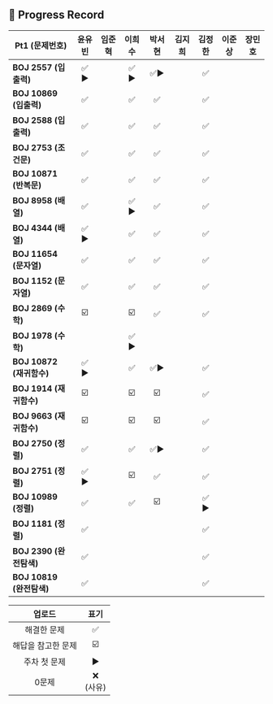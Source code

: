 ## 📍 Progress Record

| **Pt1 (문제번호)**       | **윤유빈** | **임준혁** | **이희수** | **박서현** | **김지희** |  **김정한**  | **이준상** | **장민호** |
|----------------------|:-------:|:-------:|:------:|:-------:|:-------:|:---------:|:-------:|:-------:|
| **BOJ 2557 (입출력)**   |  ✅ ▶️   |         |  ✅ ▶️  |   ✅▶️   |         |     ✅     |         |         |
| **BOJ 10869 (입출력)**  |    ✅    |         |    ✅   |    ✅    |         |     ✅     |         |         |
| **BOJ 2588 (입출력)**   |    ✅    |         |    ✅   |    ✅    |         |     ✅     |         |         |
| **BOJ 2753 (조건문)**   |    ✅    |         |    ✅   |    ✅    |         |     ✅     |         |         |
| **BOJ 10871 (반복문)**  |    ✅    |         |    ✅   |    ✅    |         |     ✅     |         |         |
| **BOJ 8958 (배열)**    |    ✅    |         |  ✅ ▶️  |    ✅    |         |     ✅     |         |         |
| **BOJ 4344 (배열)**    |  ✅ ▶️   |         |    ✅   |    ✅    |         |     ✅     |         |         |
| **BOJ 11654 (문자열)**  |    ✅    |         |    ✅   |    ✅    |         |     ✅     |         |         |
| **BOJ 1152 (문자열)**   |    ✅    |         |    ✅   |    ✅    |         |     ✅     |         |         |
| **BOJ 2869 (수학)**    |   ☑️    |         |   ☑️   |    ✅    |         |     ✅     |         |         |
| **BOJ 1978 (수학)**    |         |         |  ✅ ▶️  |         |         |           |         |         |
| **BOJ 10872 (재귀함수)** |  ✅ ▶️   |         |   ✅️   |   ✅▶️   |         |     ✅     |         |         |
| **BOJ 1914 (재귀함수)**  |   ☑️    |         |   ☑️   |   ☑️    |         |     ✅     |         |         |
| **BOJ 9663 (재귀함수)**  |   ☑️    |         |   ☑️   |   ☑️    |         |     ✅     |         |         |
| **BOJ 2750 (정렬)**    |    ✅    |         |    ✅️    |    ✅▶️   |         |     ✅     |         |         |
| **BOJ 2751 (정렬)**    |  ✅ ▶️   |         |    ☑️    |     ✅    |         |     ✅     |         |         |
| **BOJ 10989 (정렬)**   |    ✅    |         |    ✅️    |     ☑️    |         |   ✅ ▶️    |         |         |
| **BOJ 1181 (정렬)**    |    ✅    |         |        |         |         |     ✅     |         |         |
| **BOJ 2390 (완전탐색)**  |    ✅    |         |        |         |         |     ✅     |         |         |
| **BOJ 10819 (완전탐색)** |    ✅    |         |        |         |         |     ✅     |         |         |



|    업로드     |     표기      |
|:----------:|:-----------:|
|   해결한 문제   |      ✅      |
| 해답을 참고한 문제 |     ☑️      |
|  주차 첫 문제   |     ▶️     |
|    0문제     | ❌ <br/>(사유) |



